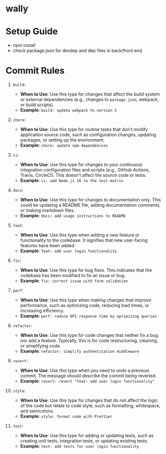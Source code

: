# wally

# Setup Guide

- npm install
- check package.json for devdep and dep files in back/front end

# Commit Rules

1. `build`:

   - **When to Use**: Use this type for changes that affect the build system or external dependencies (e.g., changes to `package.json`, webpack, or build scripts).
   - **Example**: `build: update webpack to version 5`

2. `chore`:

   - **When to Use**: Use this type for routine tasks that don't modify application source code, such as configuration changes, updating packages, or setting up the environment.
   - **Example**: `chore: update npm dependencies`

3. `ci`:

   - **When to Use**: Use this type for changes to your continuous integration configuration files and scripts (e.g., GitHub Actions, Travis, CircleCI). This doesn't affect the source code or tests.
   - **Example**: `ci: add Node.js 16 to the test matrix`

4. `docs`:

   - **When to Use**: Use this type for changes to documentation only. This could be updating a README file, adding documentation comments, or making markdown files.
   - **Example**: `docs: add usage instructions to README`

5. `feat`:

   - **When to Use**: Use this type when adding a new feature or functionality to the codebase. It signifies that new user-facing features have been added.
   - **Example**: `feat: add user login functionality`

6. `fix`:

   - **When to Use**: Use this type for bug fixes. This indicates that the codebase has been modified to fix an issue or bug.
   - **Example**: `fix: correct issue with form validation`

7. `perf`:

   - **When to Use**: Use this type when making changes that improve performance, such as optimizing code, reducing load times, or increasing efficiency.
   - **Example**: `perf: reduce API response time by optimizing queries`

8. `refactor`:

   - **When to Use**: Use this type for code changes that neither fix a bug nor add a feature. Typically, this is for code restructuring, cleaning, or simplifying code.
   - **Example**: `refactor: simplify authentication middleware`

9. `revert`:

   - **When to Use**: Use this type when you need to undo a previous commit. The message should describe the commit being reverted.
   - **Example**: `revert: revert "feat: add user login functionality"`

10. `style`:

    - **When to Use**: Use this type for changes that do not affect the logic of the code but relate to code style, such as formatting, whitespace, and semicolons.
    - **Example**: `style: format code with Prettier`

11. `test`:
    - **When to Use**: Use this type for adding or updating tests, such as creating unit tests, integration tests, or updating existing tests.
    - **Example**: `test: add tests for user login functionality`
